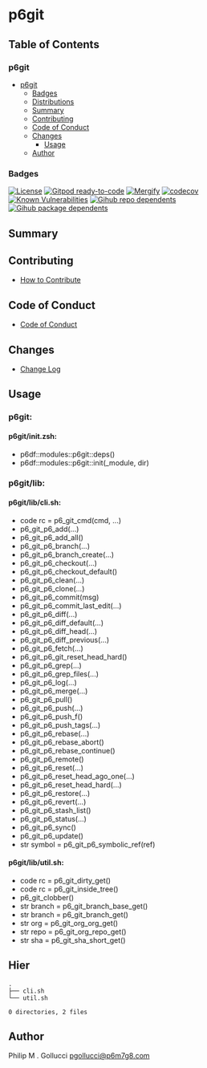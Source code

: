# p6git

## Table of Contents


### p6git
- [p6git](#p6git)
  - [Badges](#badges)
  - [Distributions](#distributions)
  - [Summary](#summary)
  - [Contributing](#contributing)
  - [Code of Conduct](#code-of-conduct)
  - [Changes](#changes)
    - [Usage](#usage)
  - [Author](#author)

### Badges

[![License](https://img.shields.io/badge/License-Apache%202.0-yellowgreen.svg)](https://opensource.org/licenses/Apache-2.0)
[![Gitpod ready-to-code](https://img.shields.io/badge/Gitpod-ready--to--code-blue?logo=gitpod)](https://gitpod.io/#https://github.com/p6m7g8/p6git)
[![Mergify](https://img.shields.io/endpoint.svg?url=https://gh.mergify.io/badges/p6m7g8/p6git/&style=flat)](https://mergify.io)
[![codecov](https://codecov.io/gh/p6m7g8/p6git/branch/master/graph/badge.svg?token=14Yj1fZbew)](https://codecov.io/gh/p6m7g8/p6git)
[![Known Vulnerabilities](https://snyk.io/test/github/p6m7g8/p6git/badge.svg?targetFile=package.json)](https://snyk.io/test/github/p6m7g8/p6git?targetFile=package.json)
[![Gihub repo dependents](https://badgen.net/github/dependents-repo/p6m7g8/p6git)](https://github.com/p6m7g8/p6git/network/dependents?dependent_type=REPOSITORY)
[![Gihub package dependents](https://badgen.net/github/dependents-pkg/p6m7g8/p6git)](https://github.com/p6m7g8/p6git/network/dependents?dependent_type=PACKAGE)

## Summary

## Contributing

- [How to Contribute](CONTRIBUTING.md)

## Code of Conduct

- [Code of Conduct](https://github.com/p6m7g8/.github/blob/master/CODE_OF_CONDUCT.md)

## Changes

- [Change Log](CHANGELOG.md)

## Usage

### p6git:

#### p6git/init.zsh:

- p6df::modules::p6git::deps()
- p6df::modules::p6git::init(_module, dir)


### p6git/lib:

#### p6git/lib/cli.sh:

- code rc = p6_git_cmd(cmd, ...)
- p6_git_p6_add(...)
- p6_git_p6_add_all()
- p6_git_p6_branch(...)
- p6_git_p6_branch_create(...)
- p6_git_p6_checkout(...)
- p6_git_p6_checkout_default()
- p6_git_p6_clean(...)
- p6_git_p6_clone(...)
- p6_git_p6_commit(msg)
- p6_git_p6_commit_last_edit(...)
- p6_git_p6_diff(...)
- p6_git_p6_diff_default(...)
- p6_git_p6_diff_head(...)
- p6_git_p6_diff_previous(...)
- p6_git_p6_fetch(...)
- p6_git_p6_git_reset_head_hard()
- p6_git_p6_grep(...)
- p6_git_p6_grep_files(...)
- p6_git_p6_log(...)
- p6_git_p6_merge(...)
- p6_git_p6_pull()
- p6_git_p6_push(...)
- p6_git_p6_push_f()
- p6_git_p6_push_tags(...)
- p6_git_p6_rebase(...)
- p6_git_p6_rebase_abort()
- p6_git_p6_rebase_continue()
- p6_git_p6_remote()
- p6_git_p6_reset(...)
- p6_git_p6_reset_head_ago_one(...)
- p6_git_p6_reset_head_hard(...)
- p6_git_p6_restore(...)
- p6_git_p6_revert(...)
- p6_git_p6_stash_list()
- p6_git_p6_status(...)
- p6_git_p6_sync()
- p6_git_p6_update()
- str symbol = p6_git_p6_symbolic_ref(ref)

#### p6git/lib/util.sh:

- code rc = p6_git_dirty_get()
- code rc = p6_git_inside_tree()
- p6_git_clobber()
- str branch = p6_git_branch_base_get()
- str branch = p6_git_branch_get()
- str org = p6_git_org_org_get()
- str repo = p6_git_org_repo_get()
- str sha = p6_git_sha_short_get()



## Hier
```text
.
├── cli.sh
└── util.sh

0 directories, 2 files
```
## Author

Philip M . Gollucci <pgollucci@p6m7g8.com>
